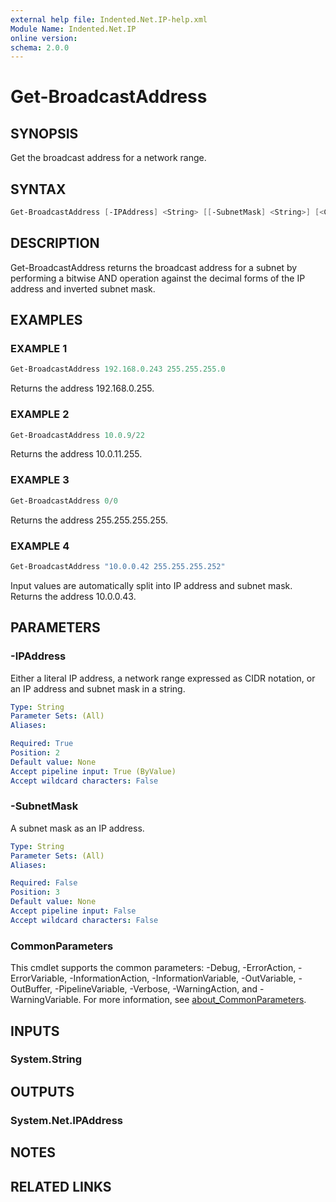 ```yaml
---
external help file: Indented.Net.IP-help.xml
Module Name: Indented.Net.IP
online version:
schema: 2.0.0
---
```


# Get-BroadcastAddress

## SYNOPSIS

Get the broadcast address for a network range.

## SYNTAX

```powershell
Get-BroadcastAddress [-IPAddress] <String> [[-SubnetMask] <String>] [<CommonParameters>]
```

## DESCRIPTION

Get-BroadcastAddress returns the broadcast address for a subnet by performing a bitwise AND
operation against the decimal forms of the IP address and inverted subnet mask.

## EXAMPLES

### EXAMPLE 1

```powershell
Get-BroadcastAddress 192.168.0.243 255.255.255.0
```

Returns the address 192.168.0.255.

### EXAMPLE 2

```powershell
Get-BroadcastAddress 10.0.9/22
```

Returns the address 10.0.11.255.

### EXAMPLE 3

```powershell
Get-BroadcastAddress 0/0
```

Returns the address 255.255.255.255.

### EXAMPLE 4

```powershell
Get-BroadcastAddress "10.0.0.42 255.255.255.252"
```

Input values are automatically split into IP address and subnet mask.
Returns the address 10.0.0.43.

## PARAMETERS

### -IPAddress

Either a literal IP address, a network range expressed as CIDR notation,
or an IP address and subnet mask in a string.

```yaml
Type: String
Parameter Sets: (All)
Aliases:

Required: True
Position: 2
Default value: None
Accept pipeline input: True (ByValue)
Accept wildcard characters: False
```

### -SubnetMask

A subnet mask as an IP address.

```yaml
Type: String
Parameter Sets: (All)
Aliases:

Required: False
Position: 3
Default value: None
Accept pipeline input: False
Accept wildcard characters: False
```

### CommonParameters

This cmdlet supports the common parameters: -Debug, -ErrorAction, -ErrorVariable,
-InformationAction, -InformationVariable, -OutVariable, -OutBuffer, -PipelineVariable,
-Verbose, -WarningAction, and -WarningVariable. For more information, see
[about_CommonParameters](http://go.microsoft.com/fwlink/?LinkID=113216).

## INPUTS

### System.String

## OUTPUTS

### System.Net.IPAddress

## NOTES

## RELATED LINKS
